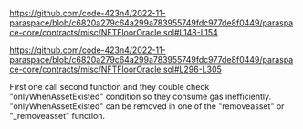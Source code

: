 https://github.com/code-423n4/2022-11-paraspace/blob/c6820a279c64a299a783955749fdc977de8f0449/paraspace-core/contracts/misc/NFTFloorOracle.sol#L148-L154


https://github.com/code-423n4/2022-11-paraspace/blob/c6820a279c64a299a783955749fdc977de8f0449/paraspace-core/contracts/misc/NFTFloorOracle.sol#L296-L305

First one call second function and they double check "onlyWhenAssetExisted" condition so they consume gas inefficiently.  "onlyWhenAssetExisted" can be removed in one of the  "removeasset" or "_removeasset" function.